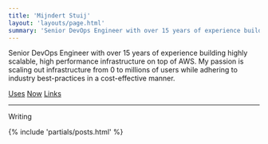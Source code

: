 ```yaml
---
title: 'Mijndert Stuij'
layout: 'layouts/page.html'
summary: 'Senior DevOps Engineer with over 15 years of experience building highly scalable, high performance infrastructure on top of AWS.'
---
```


Senior DevOps Engineer with over 15 years of experience building highly scalable, high performance infrastructure on top of AWS. My passion is scaling out infrastructure from 0 to millions of users while adhering to industry best-practices in a cost-effective manner.

<p class="links">
  <a href="/uses">Uses</a>
  <a href="/now">Now</a>
  <a href="/links">Links</a>
</p>

<hr>

<p class="muted">Writing</h2>

{% include 'partials/posts.html' %}
